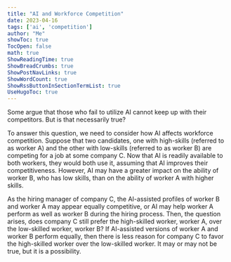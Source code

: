 ```yaml
---
title: "AI and Workforce Competition" 
date: 2023-04-16
tags: ['ai', 'competition']
author: "Me"
showToc: true
TocOpen: false
math: true
ShowReadingTime: true
ShowBreadCrumbs: true
ShowPostNavLinks: true
ShowWordCount: true
ShowRssButtonInSectionTermList: true
UseHugoToc: true
---
```


Some argue that those who fail to utilize AI cannot keep up with their competitors. But is that necessarily true? 

To answer this question, we need to consider how AI affects workforce competition. Suppose that two candidates, one with high-skills (referred to as worker A) and the other with low-skills (referred to as worker B) are competing for a job at some company C. Now that AI is readily available to both workers, they would both use it, assuming that AI improves their competitiveness. However, AI may have a greater impact on the ability of worker B, who has low skills, than on the ability of worker A with higher skills.  

As the hiring manager of company C, the AI-assisted profiles of worker B and worker A may appear equally competitive, or AI may help worker A perform as well as worker B during the hiring process. Then, the question arises, does company C still prefer the high-skilled worker, worker A, over the low-skilled worker, worker B? If AI-assisted versions of worker A and worker B perform equally, then there is less reason for company C to favor the high-skilled worker over the low-skilled worker. It may or may not be true, but it is a possibility. 

